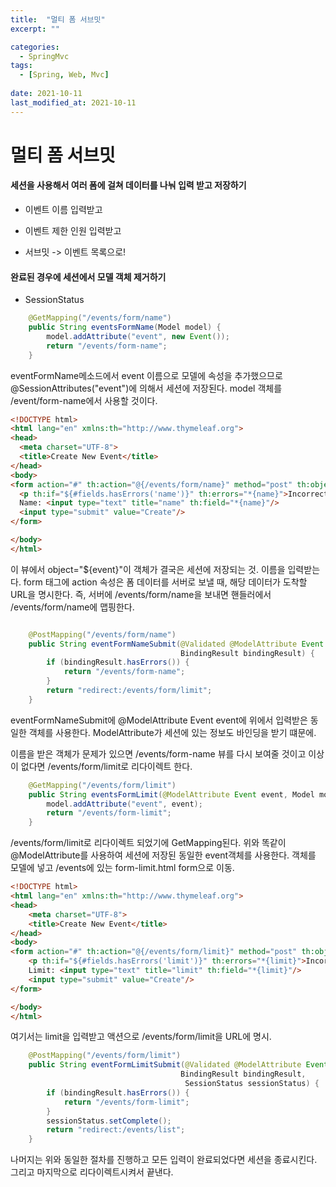 ```yaml
---
title:  "멀티 폼 서브밋"
excerpt: ""

categories:
  - SpringMvc
tags:
  - [Spring, Web, Mvc]
 
date: 2021-10-11
last_modified_at: 2021-10-11
---
```




# 멀티 폼 서브밋

#### 세션을 사용해서 여러 폼에 걸쳐 데이터를 나눠 입력 받고 저장하기

- 이벤트 이름 입력받고

- 이벤트 제한 인원 입력받고
- 서브밋 -> 이벤트 목록으로! 

#### 완료된 경우에 세션에서 모델 객체 제거하기

- SessionStatus



```java
    @GetMapping("/events/form/name")
    public String eventsFormName(Model model) {
        model.addAttribute("event", new Event());
        return "/events/form-name";
    }
```

eventFormName메소드에서 event 이름으로 모델에 속성을 추가했으므로 @SessionAttributes("event")에 의해서 세션에 저장된다. model 객체를 /event/form-name에서 사용할 것이다.

```html
<!DOCTYPE html>
<html lang="en" xmlns:th="http://www.thymeleaf.org">
<head>
  <meta charset="UTF-8">
  <title>Create New Event</title>
</head>
<body>
<form action="#" th:action="@{/events/form/name}" method="post" th:object="${event}">
  <p th:if="${#fields.hasErrors('name')}" th:errors="*{name}">Incorrect date</p>
  Name: <input type="text" title="name" th:field="*{name}"/>
  <input type="submit" value="Create"/>
</form>

</body>
</html>
```

이 뷰에서 object="${event}"이 객체가 결국은 세션에 저장되는 것. 이름을 입력받는다. form 태그에 action 속성은 폼 데이터를 서버로 보낼 때, 해당 데이터가 도착할 URL을 명시한다. 즉, 서버에  /events/form/name을 보내면 핸들러에서 /events/form/name에 맵핑한다.

```java

    @PostMapping("/events/form/name")
    public String eventFormNameSubmit(@Validated @ModelAttribute Event event,
                                      BindingResult bindingResult) {
        if (bindingResult.hasErrors()) {
            return "/events/form-name";
        }
        return "redirect:/events/form/limit";
    }
```

eventFormNameSubmit에 @ModelAttribute Event event에 위에서 입력받은 동일한 객체를 사용한다. ModelAttribute가 세션에 있는 정보도 바인딩을 받기 떄문에.

이름을 받은 객체가 문제가 있으면 /events/form-name 뷰를 다시 보여줄 것이고 이상이 없다면 /events/form/limit로 리다이렉트 한다.

```java
    @GetMapping("/events/form/limit")
    public String eventsFormLimit(@ModelAttribute Event event, Model model) {
        model.addAttribute("event", event);
        return "/events/form-limit";
    }
```

/events/form/limit로 리다이렉트 되었기에 GetMapping된다. 위와 똑같이 @ModelAttribute를 사용하여 세션에 저장된 동일한 event객체를 사용한다. 객체를 모델에 넣고 /events에 있는 form-limit.html form으로 이동.

```html
<!DOCTYPE html>
<html lang="en" xmlns:th="http://www.thymeleaf.org">
<head>
    <meta charset="UTF-8">
    <title>Create New Event</title>
</head>
<body>
<form action="#" th:action="@{/events/form/limit}" method="post" th:object="${event}">
    <p th:if="${#fields.hasErrors('limit')}" th:errors="*{limit}">Incorrect date</p>
    Limit: <input type="text" title="limit" th:field="*{limit}"/>
    <input type="submit" value="Create"/>
</form>

</body>
</html>
```

여기서는 limit을 입력받고 액션으로 /events/form/limit을 URL에 명시.

```java
    @PostMapping("/events/form/limit")
    public String eventFormLimitSubmit(@Validated @ModelAttribute Event event,
                                      BindingResult bindingResult,
                                       SessionStatus sessionStatus) {
        if (bindingResult.hasErrors()) {
            return "/events/form-limit";
        }
        sessionStatus.setComplete();
        return "redirect:/events/list";
    }

```

나머지는 위와 동일한 절차를 진행하고 모든 입력이 완료되었다면 세션을 종료시킨다. 그리고 마지막으로 리다이렉트시켜서 끝낸다.

